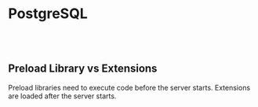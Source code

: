 # PostgreSQL

<br/> <br/>

## Preload Library vs Extensions
Preload libraries need to execute code before the server starts. Extensions are loaded after the server starts.